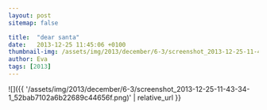```yaml
---
layout: post
sitemap: false

title:  "dear santa"
date:   2013-12-25 11:45:06 +0100
thumbnail-img: /assets/img/2013/december/6-3/screenshot_2013-12-25-11-43-34-1_52bab7102a6b22689c44656f.png
author: Eva
tags: [2013]
---
```




![]({{ '/assets/img/2013/december/6-3/screenshot_2013-12-25-11-43-34-1_52bab7102a6b22689c44656f.png)'  | relative_url }}

